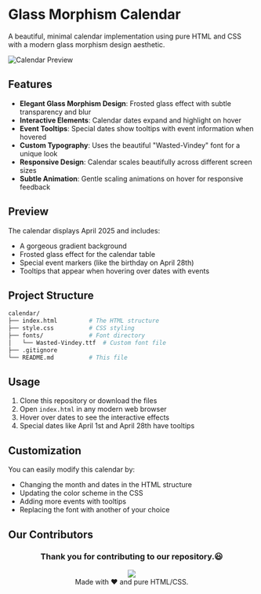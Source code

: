 # Glass Morphism Calendar

A beautiful, minimal calendar implementation using pure HTML and CSS with a modern glass morphism design aesthetic.

![Calendar Preview](./assets/preview.png)

## Features

- **Elegant Glass Morphism Design**: Frosted glass effect with subtle transparency and blur
- **Interactive Elements**: Calendar dates expand and highlight on hover
- **Event Tooltips**: Special dates show tooltips with event information when hovered
- **Custom Typography**: Uses the beautiful "Wasted-Vindey" font for a unique look
- **Responsive Design**: Calendar scales beautifully across different screen sizes
- **Subtle Animation**: Gentle scaling animations on hover for responsive feedback

## Preview

The calendar displays April 2025 and includes:

- A gorgeous gradient background
- Frosted glass effect for the calendar table
- Special event markers (like the birthday on April 28th)
- Tooltips that appear when hovering over dates with events

## Project Structure

```bash
calendar/
├── index.html         # The HTML structure
├── style.css          # CSS styling
├── fonts/             # Font directory
│   └── Wasted-Vindey.ttf  # Custom font file
├── .gitignore          
└── README.md          # This file
```


## Usage

1. Clone this repository or download the files
2. Open `index.html` in any modern web browser
3. Hover over dates to see the interactive effects
4. Special dates like April 1st and April 28th have tooltips

## Customization

You can easily modify this calendar by:

- Changing the month and dates in the HTML structure
- Updating the color scheme in the CSS
- Adding more events with tooltips
- Replacing the font with another of your choice

## Our Contributors

<div align = "center">
 <h3>Thank you for contributing to our repository.😃</h3>
<a href="https://github.com/sarthaksoni07/mini-calender/graphs/contributors">
  <img src="https://contrib.rocks/image?repo=sarthaksoni07/mini-calender" />
</a>
<div>
Made with ❤️ and pure HTML/CSS.